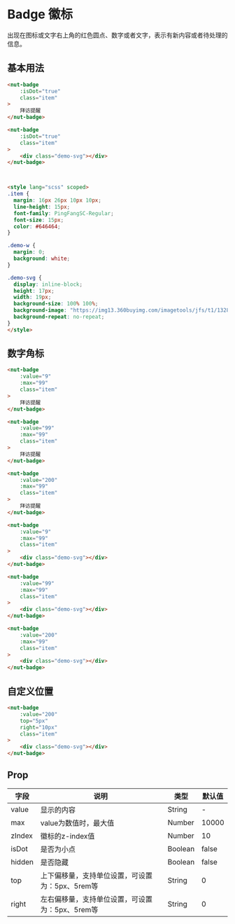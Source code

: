 # Badge 徽标

出现在图标或文字右上角的红色圆点、数字或者文字，表示有新内容或者待处理的信息。

## 基本用法

```html
<nut-badge
    :isDot="true"
    class="item"
>
    拜访提醒
</nut-badge>

<nut-badge
    :isDot="true"
    class="item"
>
    <div class="demo-svg"></div>
</nut-badge>



<style lang="scss" scoped>
.item {
  margin: 16px 26px 10px 10px;
  line-height: 15px;
  font-family: PingFangSC-Regular;
  font-size: 15px;
  color: #646464;
}

.demo-w {
  margin: 0;
  background: white;
}

.demo-svg {
  display: inline-block;
  height: 17px;
  width: 19px;
  background-size: 100% 100%;
  background-image: "https://img13.360buyimg.com/imagetools/jfs/t1/132834/39/5437/4822/5f1f964eEdf57fa88/efcf23bee2eec3f0.png";
  background-repeat: no-repeat;
}
</style>

```

## 数字角标

```html
<nut-badge
    :value="9"
    :max="99"
    class="item"
>
    拜访提醒
</nut-badge>

<nut-badge
    :value="99"
    :max="99"
    class="item"
>
    拜访提醒
</nut-badge>

<nut-badge
    :value="200"
    :max="99"
    class="item"
>
    拜访提醒
</nut-badge>

<nut-badge
    :value="9"
    :max="99"
    class="item"
>
    <div class="demo-svg"></div>
</nut-badge>

<nut-badge
    :value="99"
    :max="99"
    class="item"
>
    <div class="demo-svg"></div>
</nut-badge>

<nut-badge
    :value="200"
    :max="99"
    class="item"
>
    <div class="demo-svg"></div>
</nut-badge>

```

## 自定义位置

```html
<nut-badge 
    :value="200" 
    top="5px" 
    right="10px" 
    class="item"
>
    <div class="demo-svg"></div>
</nut-badge>
```


## Prop

| 字段 | 说明 | 类型 | 默认值
|----- | ----- | ----- | ----- 
| value | 显示的内容 | String | -
| max | value为数值时，最大值 | Number | 10000
| zIndex | 徽标的z-index值 | Number | 10
| isDot | 是否为小点 | Boolean | false
| hidden | 是否隐藏 | Boolean | false
| top   | 上下偏移量，支持单位设置，可设置为：5px、5rem等 | String | 0
| right  | 左右偏移量，支持单位设置，可设置为：5px、5rem等 | String | 0
